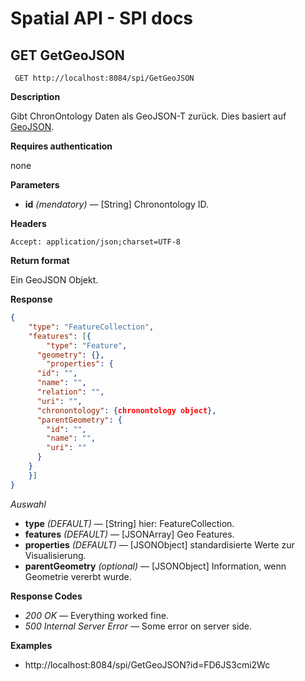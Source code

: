 # Spatial API - SPI docs

## GET GetGeoJSON

` GET http://localhost:8084/spi/GetGeoJSON`

**Description**

Gibt ChronOntology Daten als GeoJSON-T zurück. Dies basiert auf [GeoJSON](http://geojson.org).

**Requires authentication**

none

**Parameters**

* **id** *(mendatory)* — [String] Chronontology ID.

**Headers**

`Accept: application/json;charset=UTF-8`

**Return format**

Ein GeoJSON Objekt.

**Response**

```json
{
	"type": "FeatureCollection",
	"features": [{
		"type": "Feature",
	  "geometry": {},
		"properties": {
      "id": "",
      "name": "",
      "relation": "",
      "uri": "",
      "chronontology": {chronontology object},
      "parentGeometry": {
        "id": "",
        "name": "",
        "uri": ""
      }
    }
	}]
}
```

*Auswahl*

* **type** *(DEFAULT)* — [String] hier: FeatureCollection.
* **features** *(DEFAULT)* — [JSONArray] Geo Features.
* **properties** *(DEFAULT)* — [JSONObject] standardisierte Werte zur Visualisierung.
* **parentGeometry** *(optional)* — [JSONObject] Information, wenn Geometrie vererbt wurde.

**Response Codes**

* *200 OK* — Everything worked fine.
* *500 Internal Server Error* — Some error on server side.

**Examples**

* http://localhost:8084/spi/GetGeoJSON?id=FD6JS3cmi2Wc
